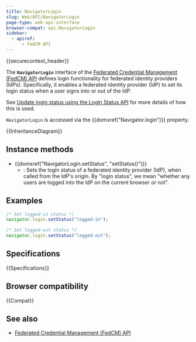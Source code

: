 ```yaml
---
title: NavigatorLogin
slug: Web/API/NavigatorLogin
page-type: web-api-interface
browser-compat: api.NavigatorLogin
sidebar:
  - apiref:
      - FedCM API
---
```


{{securecontext_header}}

The **`NavigatorLogin`** interface of the [Federated Credential Management (FedCM) API](/en-US/docs/Web/API/FedCM_API) defines login functionality for federated identity providers (IdPs). Specifically, it enables a federated identity provider (IdP) to set its login status when a user signs into or out of the IdP.

See [Update login status using the Login Status API](/en-US/docs/Web/API/FedCM_API/IDP_integration#update_login_status_using_the_login_status_api) for more details of how this is used.

`NavigatorLogin` is accessed via the {{domxref("Navigator.login")}} property.

{{InheritanceDiagram}}

## Instance methods

- {{domxref("NavigatorLogin.setStatus", "setStatus()")}}
  - : Sets the login status of a federated identity provider (IdP), when called from the IdP's origin. By "login status", we mean "whether any users are logged into the IdP on the current browser or not".

## Examples

```js
/* Set logged-in status */
navigator.login.setStatus("logged-in");

/* Set logged-out status */
navigator.login.setStatus("logged-out");
```

## Specifications

{{Specifications}}

## Browser compatibility

{{Compat}}

## See also

- [Federated Credential Management (FedCM) API](/en-US/docs/Web/API/FedCM_API)
